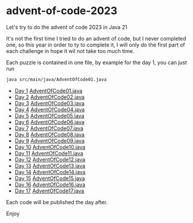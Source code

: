 # advent-of-code-2023
Let's try to do the advent of code 2023 in Java 21

It's not the first time I tried to do an advent of code, but I never completed one, so this year in order to ty to complete it,
I will only do the first part of each challenge in hope it wil not take too much time.

Each puzzle is contained in one file, by example for the day 1, you can just run
```bash
java src/main/java/AdventOfCode01.java
```

- [Day  1](https://adventofcode.com/2023/day/1) [AdventOfCode01.java](src/main/java/AdventOfCode01.java)
- [Day  2](https://adventofcode.com/2023/day/2) [AdventOfCode02.java](src/main/java/AdventOfCode02.java)
- [Day  3](https://adventofcode.com/2023/day/3) [AdventOfCode03.java](src/main/java/AdventOfCode03.java)
- [Day  4](https://adventofcode.com/2023/day/4) [AdventOfCode04.java](src/main/java/AdventOfCode04.java)
- [Day  5](https://adventofcode.com/2023/day/5) [AdventOfCode05.java](src/main/java/AdventOfCode05.java)
- [Day  6](https://adventofcode.com/2023/day/6) [AdventOfCode06.java](src/main/java/AdventOfCode06.java)
- [Day  7](https://adventofcode.com/2023/day/7) [AdventOfCode07.java](src/main/java/AdventOfCode07.java)
- [Day  8](https://adventofcode.com/2023/day/8) [AdventOfCode08.java](src/main/java/AdventOfCode08.java)
- [Day  9](https://adventofcode.com/2023/day/9) [AdventOfCode09.java](src/main/java/AdventOfCode09.java)
- [Day 10](https://adventofcode.com/2023/day/10) [AdventOfCode10.java](src/main/java/AdventOfCode10.java)
- [Day 11](https://adventofcode.com/2023/day/11) [AdventOfCode11.java](src/main/java/AdventOfCode11.java)
- [Day 12](https://adventofcode.com/2023/day/12) [AdventOfCode12.java](src/main/java/AdventOfCode12.java)
- [Day 13](https://adventofcode.com/2023/day/13) [AdventOfCode13.java](src/main/java/AdventOfCode13.java)
- [Day 14](https://adventofcode.com/2023/day/14) [AdventOfCode14.java](src/main/java/AdventOfCode14.java)
- [Day 15](https://adventofcode.com/2023/day/15) [AdventOfCode15.java](src/main/java/AdventOfCode15.java)
- [Day 16](https://adventofcode.com/2023/day/16) [AdventOfCode16.java](src/main/java/AdventOfCode16.java)
- [Day 17](https://adventofcode.com/2023/day/17) [AdventOfCode17.java](src/main/java/AdventOfCode17.java)

Each code will be published the day after.

Enjoy

